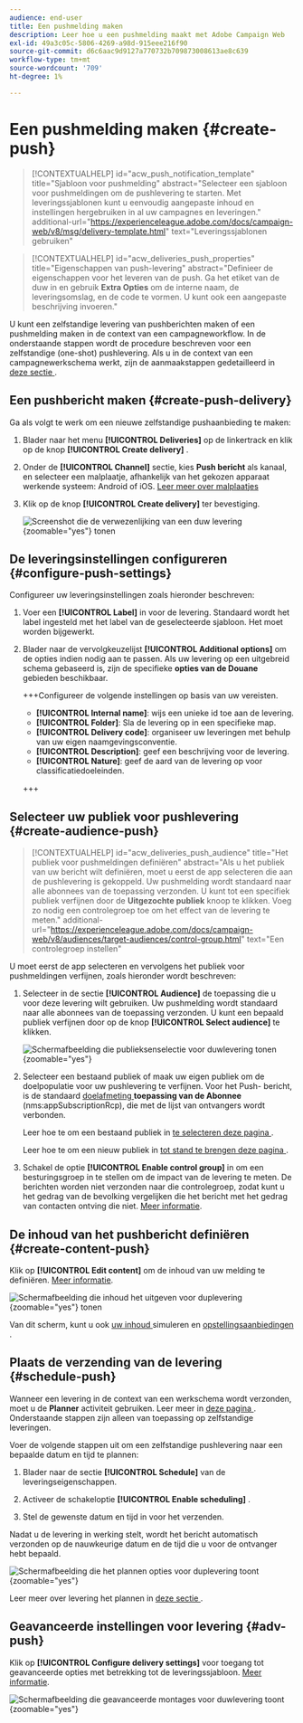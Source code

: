 ```yaml
---
audience: end-user
title: Een pushmelding maken
description: Leer hoe u een pushmelding maakt met Adobe Campaign Web
exl-id: 49a3c05c-5806-4269-a98d-915eee216f90
source-git-commit: d6c6aac9d9127a770732b709873008613ae8c639
workflow-type: tm+mt
source-wordcount: '709'
ht-degree: 1%

---
```


# Een pushmelding maken {#create-push}

>[!CONTEXTUALHELP]
>id="acw_push_notification_template"
>title="Sjabloon voor pushmelding"
>abstract="Selecteer een sjabloon voor pushmeldingen om de pushlevering te starten. Met leveringssjablonen kunt u eenvoudig aangepaste inhoud en instellingen hergebruiken in al uw campagnes en leveringen."
>additional-url="https://experienceleague.adobe.com/docs/campaign-web/v8/msg/delivery-template.html" text="Leveringssjablonen gebruiken"

>[!CONTEXTUALHELP]
>id="acw_deliveries_push_properties"
>title="Eigenschappen van push-levering"
>abstract="Definieer de eigenschappen voor het leveren van de push. Ga het etiket van de duw in en gebruik **Extra Opties** om de interne naam, de leveringsomslag, en de code te vormen. U kunt ook een aangepaste beschrijving invoeren."

U kunt een zelfstandige levering van pushberichten maken of een pushmelding maken in de context van een campagneworkflow. In de onderstaande stappen wordt de procedure beschreven voor een zelfstandige (one-shot) pushlevering. Als u in de context van een campagnewerkschema werkt, zijn de aanmaakstappen gedetailleerd in [ deze sectie ](../workflows/activities/channels.md#create-a-delivery-in-a-campaign-workflow).

## Een pushbericht maken {#create-push-delivery}

Ga als volgt te werk om een nieuwe zelfstandige pushaanbieding te maken:

1. Blader naar het menu **[!UICONTROL Deliveries]** op de linkertrack en klik op de knop **[!UICONTROL Create delivery]** .

1. Onder de **[!UICONTROL Channel]** sectie, kies **Push bericht** als kanaal, en selecteer een malplaatje, afhankelijk van het gekozen apparaat werkende systeem: Android of iOS. [ Leer meer over malplaatjes ](../msg/delivery-template.md)

1. Klik op de knop **[!UICONTROL Create delivery]** ter bevestiging.

   ![ Screenshot die de verwezenlijking van een duw levering ](assets/push_create_1.png){zoomable="yes"} tonen

## De leveringsinstellingen configureren {#configure-push-settings}

Configureer uw leveringsinstellingen zoals hieronder beschreven:

1. Voer een **[!UICONTROL Label]** in voor de levering. Standaard wordt het label ingesteld met het label van de geselecteerde sjabloon. Het moet worden bijgewerkt.

1. Blader naar de vervolgkeuzelijst **[!UICONTROL Additional options]** om de opties indien nodig aan te passen. Als uw levering op een uitgebreid schema gebaseerd is, zijn de specifieke **opties van de Douane** gebieden beschikbaar.

   +++Configureer de volgende instellingen op basis van uw vereisten.
   * **[!UICONTROL Internal name]**: wijs een unieke id toe aan de levering.
   * **[!UICONTROL Folder]**: Sla de levering op in een specifieke map.
   * **[!UICONTROL Delivery code]**: organiseer uw leveringen met behulp van uw eigen naamgevingsconventie.
   * **[!UICONTROL Description]**: geef een beschrijving voor de levering.
   * **[!UICONTROL Nature]**: geef de aard van de levering op voor classificatiedoeleinden.

   +++

## Selecteer uw publiek voor pushlevering {#create-audience-push}

>[!CONTEXTUALHELP]
>id="acw_deliveries_push_audience"
>title="Het publiek voor pushmeldingen definiëren"
>abstract="Als u het publiek van uw bericht wilt definiëren, moet u eerst de app selecteren die aan de pushlevering is gekoppeld. Uw pushmelding wordt standaard naar alle abonnees van de toepassing verzonden. U kunt tot een specifiek publiek verfijnen door de **Uitgezochte publiek** knoop te klikken. Voeg zo nodig een controlegroep toe om het effect van de levering te meten."
>additional-url="https://experienceleague.adobe.com/docs/campaign-web/v8/audiences/target-audiences/control-group.html" text="Een controlegroep instellen"

U moet eerst de app selecteren en vervolgens het publiek voor pushmeldingen verfijnen, zoals hieronder wordt beschreven:

1. Selecteer in de sectie **[!UICONTROL Audience]** de toepassing die u voor deze levering wilt gebruiken. Uw pushmelding wordt standaard naar alle abonnees van de toepassing verzonden. U kunt een bepaald publiek verfijnen door op de knop **[!UICONTROL Select audience]** te klikken.

   ![ Schermafbeelding die publieksenselectie voor duwlevering tonen ](assets/push_create_2.png){zoomable="yes"}

1. Selecteer een bestaand publiek of maak uw eigen publiek om de doelpopulatie voor uw pushlevering te verfijnen. Voor het Push- bericht, is de standaard [ doelafmeting ](../audience/about-recipients.md#targeting-dimensions) **toepassing van de Abonnee** (nms:appSubscriptionRcp), die met de lijst van ontvangers wordt verbonden.

   Leer hoe te om een bestaand publiek in [ te selecteren deze pagina ](../audience/add-audience.md).

   Leer hoe te om een nieuw publiek in [ tot stand te brengen deze pagina ](../audience/one-time-audience.md).

1. Schakel de optie **[!UICONTROL Enable control group]** in om een besturingsgroep in te stellen om de impact van de levering te meten. De berichten worden niet verzonden naar die controlegroep, zodat kunt u het gedrag van de bevolking vergelijken die het bericht met het gedrag van contacten ontving die niet. [Meer informatie](../audience/control-group.md).

## De inhoud van het pushbericht definiëren {#create-content-push}

Klik op **[!UICONTROL Edit content]** om de inhoud van uw melding te definiëren. [Meer informatie](content-push.md).

![ Schermafbeelding die inhoud het uitgeven voor duplevering ](assets/push_create_5.png){zoomable="yes"} tonen

Van dit scherm, kunt u ook [ uw inhoud ](../preview-test/preview-test.md) simuleren en [ opstellingsaanbiedingen ](../msg/offers.md).

## Plaats de verzending van de levering {#schedule-push}

Wanneer een levering in de context van een werkschema wordt verzonden, moet u de **Planner** activiteit gebruiken. Leer meer in [ deze pagina ](../workflows/activities/scheduler.md). Onderstaande stappen zijn alleen van toepassing op zelfstandige leveringen.

Voer de volgende stappen uit om een zelfstandige pushlevering naar een bepaalde datum en tijd te plannen:

1. Blader naar de sectie **[!UICONTROL Schedule]** van de leveringseigenschappen.

1. Activeer de schakeloptie **[!UICONTROL Enable scheduling]** .

1. Stel de gewenste datum en tijd in voor het verzenden.

Nadat u de levering in werking stelt, wordt het bericht automatisch verzonden op de nauwkeurige datum en de tijd die u voor de ontvanger hebt bepaald.

![ Schermafbeelding die het plannen opties voor duplevering toont ](assets/push_create_3.png){zoomable="yes"}

Leer meer over levering het plannen in [ deze sectie ](../msg/gs-deliveries.md#gs-schedule).

## Geavanceerde instellingen voor levering {#adv-push}

Klik op **[!UICONTROL Configure delivery settings]** voor toegang tot geavanceerde opties met betrekking tot de leveringssjabloon. [Meer informatie](../advanced-settings/delivery-settings.md).

![ Schermafbeelding die geavanceerde montages voor duwlevering toont ](assets/push_create_4.png){zoomable="yes"}